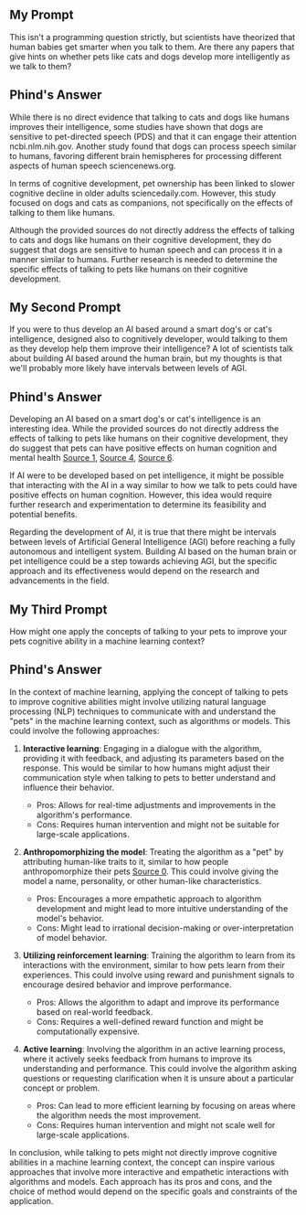 ## My Prompt
This isn't a programming question strictly, but scientists have theorized that human babies get smarter when you talk to them. Are there any papers that give hints on whether pets like cats and dogs develop more intelligently as we talk to them?

## Phind's Answer
While there is no direct evidence that talking to cats and dogs like humans improves their intelligence, some studies have shown that dogs are sensitive to pet-directed speech (PDS) and that it can engage their attention ncbi.nlm.nih.gov. Another study found that dogs can process speech similar to humans, favoring different brain hemispheres for processing different aspects of human speech sciencenews.org.

In terms of cognitive development, pet ownership has been linked to slower cognitive decline in older adults sciencedaily.com. However, this study focused on dogs and cats as companions, not specifically on the effects of talking to them like humans.

Although the provided sources do not directly address the effects of talking to cats and dogs like humans on their cognitive development, they do suggest that dogs are sensitive to human speech and can process it in a manner similar to humans. Further research is needed to determine the specific effects of talking to pets like humans on their cognitive development.

## My Second Prompt
If you were to thus develop an AI based around a smart dog's or cat's intelligence, designed also to cognitively developer, would talking to them as they develop help them improve their intelligence? A lot of scientists talk about building AI based around the human brain, but my thoughts is that we'll probably more likely have intervals between levels of AGI.

## Phind's Answer
Developing an AI based on a smart dog's or cat's intelligence is an interesting idea. While the provided sources do not directly address the effects of talking to pets like humans on their cognitive development, they do suggest that pets can have positive effects on human cognition and mental health [Source 1](https://www.sciencedaily.com/releases/2022/02/220223210035.htm), [Source 4](https://www.cnn.com/2022/02/23/health/pets-brain-health-study-wellness/index.html), [Source 6](https://www.pastemagazine.com/science/neuroscience/on-the-mind-how-pets-help-our-brains).

If AI were to be developed based on pet intelligence, it might be possible that interacting with the AI in a way similar to how we talk to pets could have positive effects on human cognition. However, this idea would require further research and experimentation to determine its feasibility and potential benefits.

Regarding the development of AI, it is true that there might be intervals between levels of Artificial General Intelligence (AGI) before reaching a fully autonomous and intelligent system. Building AI based on the human brain or pet intelligence could be a step towards achieving AGI, but the specific approach and its effectiveness would depend on the research and advancements in the field. 

## My Third Prompt
[](https://www.psychologytoday.com/us/blog/animals-and-us/201912/does-talking-your-pet-mean-youre-smarter)

How might one apply the concepts of talking to your pets to improve your pets cognitive ability in a machine learning context?

## Phind's Answer
In the context of machine learning, applying the concept of talking to pets to improve cognitive abilities might involve utilizing natural language processing (NLP) techniques to communicate with and understand the "pets" in the machine learning context, such as algorithms or models. This could involve the following approaches:

1. **Interactive learning**: Engaging in a dialogue with the algorithm, providing it with feedback, and adjusting its parameters based on the response. This would be similar to how humans might adjust their communication style when talking to pets to better understand and influence their behavior.

    * Pros: Allows for real-time adjustments and improvements in the algorithm's performance.
    * Cons: Requires human intervention and might not be suitable for large-scale applications.

2. **Anthropomorphizing the model**: Treating the algorithm as a "pet" by attributing human-like traits to it, similar to how people anthropomorphize their pets [Source 0](https://www.psychologytoday.com/us/blog/animals-and-us/201912/does-talking-your-pet-mean-youre-smarter). This could involve giving the model a name, personality, or other human-like characteristics.

    * Pros: Encourages a more empathetic approach to algorithm development and might lead to more intuitive understanding of the model's behavior.
    * Cons: Might lead to irrational decision-making or over-interpretation of model behavior.

3. **Utilizing reinforcement learning**: Training the algorithm to learn from its interactions with the environment, similar to how pets learn from their experiences. This could involve using reward and punishment signals to encourage desired behavior and improve performance.

    * Pros: Allows the algorithm to adapt and improve its performance based on real-world feedback.
    * Cons: Requires a well-defined reward function and might be computationally expensive.

4. **Active learning**: Involving the algorithm in an active learning process, where it actively seeks feedback from humans to improve its understanding and performance. This could involve the algorithm asking questions or requesting clarification when it is unsure about a particular concept or problem.

    * Pros: Can lead to more efficient learning by focusing on areas where the algorithm needs the most improvement.
    * Cons: Requires human intervention and might not scale well for large-scale applications.

In conclusion, while talking to pets might not directly improve cognitive abilities in a machine learning context, the concept can inspire various approaches that involve more interactive and empathetic interactions with algorithms and models. Each approach has its pros and cons, and the choice of method would depend on the specific goals and constraints of the application. 
